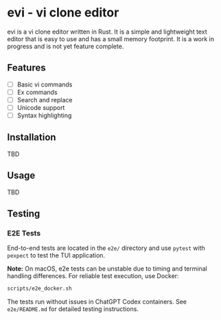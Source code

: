 # evi - vi clone editor

evi is a vi clone editor written in Rust. It is a simple and lightweight text editor that is easy to use and has a small memory footprint. It is a work in progress and is not yet feature complete.

## Features

- [ ] Basic vi commands
- [ ] Ex commands
- [ ] Search and replace
- [ ] Unicode support
- [ ] Syntax highlighting

## Installation

TBD

## Usage

TBD

## Testing

### E2E Tests

End-to-end tests are located in the `e2e/` directory and use `pytest` with `pexpect` to test the TUI application.

**Note:** On macOS, e2e tests can be unstable due to timing and terminal handling differences. For reliable test execution, use Docker:

```bash
scripts/e2e_docker.sh
```

The tests run without issues in ChatGPT Codex containers. See `e2e/README.md` for detailed testing instructions.
